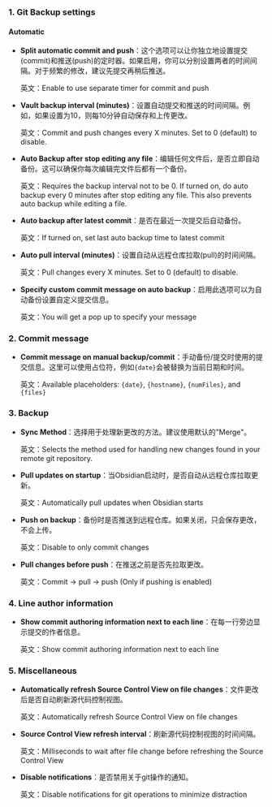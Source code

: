 

### 1. Git Backup settings

#### Automatic

- **Split automatic commit and push**：这个选项可以让你独立地设置提交(commit)和推送(push)的定时器。如果启用，你可以分别设置两者的时间间隔。对于频繁的修改，建议先提交再稍后推送。
    
    英文：Enable to use separate timer for commit and push
    
- **Vault backup interval (minutes)**：设置自动提交和推送的时间间隔。例如，如果设置为10，则每10分钟自动保存和上传更改。
    
    英文：Commit and push changes every X minutes. Set to 0 (default) to disable.
    
- **Auto Backup after stop editing any file**：编辑任何文件后，是否立即自动备份。这可以确保你每次编辑完文件后都有一个备份。
    
    英文：Requires the backup interval not to be 0. If turned on, do auto backup every 0 minutes after stop editing any file. This also prevents auto backup while editing a file.
    
- **Auto backup after latest commit**：是否在最近一次提交后自动备份。
    
    英文：If turned on, set last auto backup time to latest commit
    
- **Auto pull interval (minutes)**：设置自动从远程仓库拉取(pull)的时间间隔。
    
    英文：Pull changes every X minutes. Set to 0 (default) to disable.
    
- **Specify custom commit message on auto backup**：启用此选项可以为自动备份设置自定义提交信息。
    
    英文：You will get a pop up to specify your message
    

### 2. Commit message

- **Commit message on manual backup/commit**：手动备份/提交时使用的提交信息。这里可以使用占位符，例如`{date}`会被替换为当前日期和时间。
    
    英文：Available placeholders: `{date}`, `{hostname}`, `{numFiles}`, and `{files}`
    

### 3. Backup

- **Sync Method**：选择用于处理新更改的方法。建议使用默认的"Merge"。
    
    英文：Selects the method used for handling new changes found in your remote git repository.
    
- **Pull updates on startup**：当Obsidian启动时，是否自动从远程仓库拉取更新。
    
    英文：Automatically pull updates when Obsidian starts
    
- **Push on backup**：备份时是否推送到远程仓库。如果关闭，只会保存更改，不会上传。
    
    英文：Disable to only commit changes
    
- **Pull changes before push**：在推送之前是否先拉取更改。
    
    英文：Commit -> pull -> push (Only if pushing is enabled)
    

### 4. Line author information

- **Show commit authoring information next to each line**：在每一行旁边显示提交的作者信息。
    
    英文：Show commit authoring information next to each line
    

### 5. Miscellaneous

- **Automatically refresh Source Control View on file changes**：文件更改后是否自动刷新源代码控制视图。
    
    英文：Automatically refresh Source Control View on file changes
    
- **Source Control View refresh interval**：刷新源代码控制视图的时间间隔。
    
    英文：Milliseconds to wait after file change before refreshing the Source Control View
    
- **Disable notifications**：是否禁用关于git操作的通知。
    
    英文：Disable notifications for git operations to minimize distraction